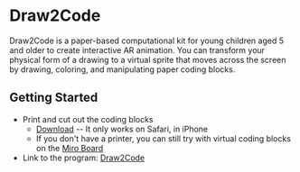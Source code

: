 # Draw2Code

Draw2Code is a paper-based computational kit for young children aged 5 and older to create interactive AR animation. You can transform your physical form of a drawing to a virtual sprite that moves across the screen by drawing, coloring, and manipulating paper coding blocks. 

## Getting Started

- Print and cut out the coding blocks
  - [Download](https://github.com/hyejinim/draw2code/blob/master/assets/cards/draw2code_coding_cards.pdf)
  -- It only works on Safari, in iPhone
  - If you don't have a printer, you can still try with virtual coding blocks on the [Miro Board](https://miro.com/app/board/o9J_ko0adOg=/)
- Link to the program: [Draw2Code](http://hyejinim.github.io/draw2code)

  
